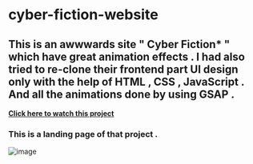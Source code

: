 # cyber-fiction-website

## This is an awwwards site " Cyber Fiction* " which have great animation effects . I had also tried to re-clone their frontend part UI design only with the help of HTML , CSS , JavaScript . And all the animations done by using GSAP . 


<b><a href="https://nilendra-vip.github.io/cyber-fiction-website/" target="_blank">Click here to watch this project</a></b>

### This is a landing page of that project .

![image](https://github.com/nilendra-vip/cyber-fiction-website/assets/109471788/a2a5301c-441c-4828-9229-da1156812783)
